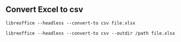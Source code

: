 ## Convert Excel to csv

```
libreoffice --headless --convert-to csv file.xlsx
```

```
libreoffice --headless --convert-to csv --outdir /path file.xlsx
```

